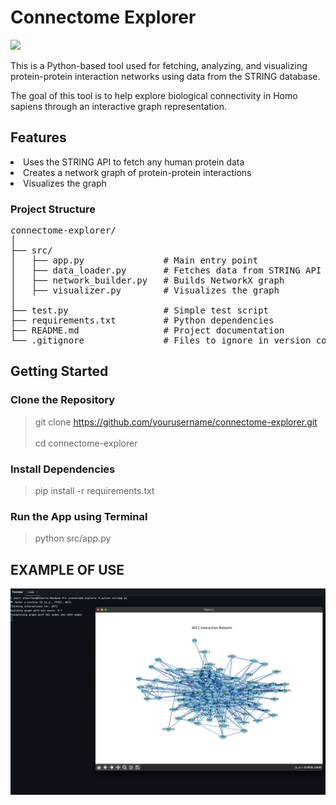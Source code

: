 # Connectome Explorer
<img src="https://img.shields.io/badge/language-Python-blue.svg" style="zoom:100%;" />

This is a Python-based tool used for fetching, analyzing, and visualizing protein-protein interaction networks
using data from the STRING database. 

The goal of this tool is to help explore biological connectivity in Homo sapiens through an interactive graph representation.

## Features
<li>Uses the STRING API to fetch any human protein data</li>
<li>Creates a network graph of protein-protein interactions</li>
<li>Visualizes the graph</li>


### Project Structure
<pre>
connectome-explorer/
│
├── src/
│   ├── app.py               # Main entry point
│   ├── data_loader.py       # Fetches data from STRING API
│   ├── network_builder.py   # Builds NetworkX graph
│   ├── visualizer.py        # Visualizes the graph
│
├── test.py                  # Simple test script
├── requirements.txt         # Python dependencies
├── README.md                # Project documentation
└── .gitignore               # Files to ignore in version control
</pre>

## Getting Started
### Clone the Repository
>git clone https://github.com/yourusername/connectome-explorer.git
><br>
> <br>
> cd connectome-explorer
### Install Dependencies
>pip install -r requirements.txt
### Run the App using Terminal
> python src/app.py

## EXAMPLE OF USE
![img.png](assets/img.png)
